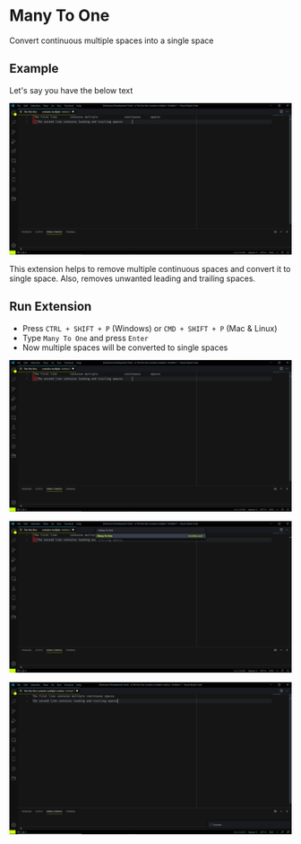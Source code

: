 # Many To One

Convert continuous multiple spaces into a single space

## Example
Let's say you have the below text

![Dirty Text](./samples/image1.png/)


This extension helps to remove multiple continuous spaces and convert it to single space. Also, removes unwanted leading and trailing spaces.

## Run Extension
* Press  `CTRL + SHIFT + P` (Windows) or `CMD + SHIFT + P` (Mac & Linux)
* Type `Many To One` and press `Enter`
* Now multiple spaces will be converted to single spaces

![Dirty Text](./samples/image1.png/)

![Apply Extension](./samples/image2.png/)

![Clean Text](./samples/image3.png/)



